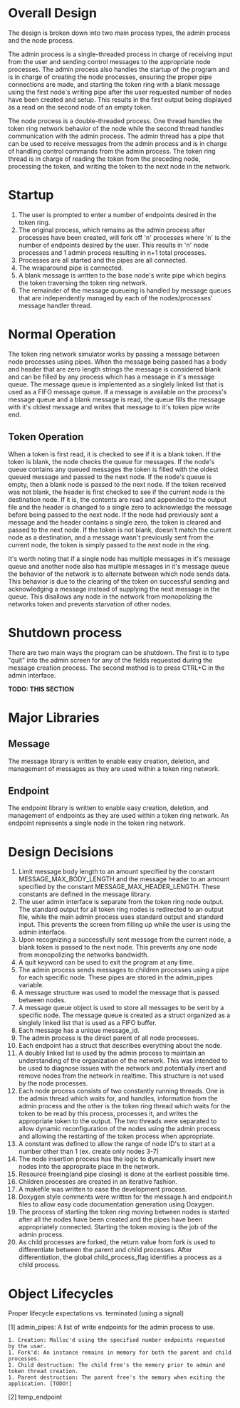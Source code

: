 # Overall Design

The design is broken down into two main process types, the admin process and the node process.

The admin process is a single-threaded process in charge of receiving input from the user and sending control messages to the appropriate node processes. The admin process also handles the startup of the program and is in charge of creating the node processes, ensuring the proper pipe connections are made, and starting the token ring with a blank message using the first node's writing pipe after the user requested number of nodes have been created and setup. This results in the first output being displayed as a read on the second node of an empty token.

The node process is a double-threaded process. One thread handles the token ring network behavior of the node while the second thread handles communication with the admin process. The admin thread has a pipe that can be used to receive messages from the admin process and is in charge of handling control commands from the admin process. The token ring thread is in charge of reading the token from the preceding node, processing the token, and writing the token to the next node in the network.

# Startup

1. The user is prompted to enter a number of endpoints desired in the token ring.
1. The original process, which remains as the admin process after processes have been created, will fork off 'n' processes where 'n' is the number of endpoints desired by the user. This results in 'n' node processes and 1 admin process resulting in n+1 total processes.
1. Processes are all started and the pipes are all connected.
1. The wraparound pipe is connected.
1. A blank message is written to the base node's write pipe which begins the token traversing the token ring network.
1. The remainder of the message queueing is handled by message queues that are independently managed by each of the nodes/processes' message handler thread.

# Normal Operation

The token ring network simulator works by passing a message between node processes using pipes. When the message being passed has a body and header that are zero length strings the message is considered blank and can be filled by any process which has a message in it's message queue. The message queue is implemented as a singlely linked list that is used as a FIFO message queue. If a message is available on the process's message queue and a blank message is read, the queue fills the message with it's oldest message and writes that message to it's token pipe write end.

## Token Operation

When a token is first read, it is checked to see if it is a blank token. If the token is blank, the node checks the queue for messages. If the node's queue contains any queued messages the token is filled with the oldest queued message and passed to the next node. If the node's queue is empty, then a blank node is passed to the next node. If the token received was not blank, the header is first checked to see if the current node is the destination node. If it is, the contents are read and appended to the output file and the header is changed to a single zero to acknowledge the message before being passed to the next node. If the node had previously sent a message and the header contains a single zero, the token is cleared and passed to the next node. If the token is not blank, doesn't match the current node as a destination, and a message wasn't previously sent from the current node, the token is simply passed to the next node in the ring.

It's worth noting that if a single node has multiple messages in it's message queue and another node also has multiple messages in it's message queue the behavior of the network is to alternate between which node sends data. This behavior is due to the clearing of the token on successful sending and acknowledging a message instead of supplying the next message in the queue. This disallows any node in the network from monopolizing the networks token and prevents starvation of other nodes.

# Shutdown process

There are two main ways the program can be shutdown. The first is to type "quit" into the admin screen for any of the fields requested during the message creation process. The second method is to press CTRL+C in the admin interface.

**TODO: THIS SECTION**

# Major Libraries

## Message

The message library is written to enable easy creation, deletion, and management of messages as they are used within a token ring network.

## Endpoint

The endpoint library is written to enable easy creation, deletion, and management of endpoints as they are used within a token ring network. An endpoint represents a single node in the token ring network.

# Design Decisions

1. Limit message body length to an amount specified by the constant MESSAGE_MAX_BODY_LENGTH and the message header to an amount specified by the constant MESSAGE_MAX_HEADER_LENGTH. These constants are defined in the message library.
1. The user admin interface is separate from the token ring node output. The standard output for all token ring nodes is redirected to an output file, while the main admin process uses standard output and standard input. This prevents the screen from filling up while the user is using the admin interface.
1. Upon recognizing a successfully sent message from the current node, a blank token is passed to the next node. This prevents any one node from monopolizing the networks bandwidth.
1. A quit keyword can be used to exit the program at any time.
1. The admin process sends messages to children processes using a pipe for each specific node. These pipes are stored in the admin_pipes variable.
1. A message structure was used to model the message that is passed between nodes.
1. A message queue object is used to store all messages to be sent by a specific node. The message queue is created as a struct organized as a singlely linked list that is used as a FIFO buffer.
1. Each message has a unique message_id.
1. The admin process is the direct parent of all node processes.
1. Each endpoint has a struct that describes everything about the node.
1. A doubly linked list is used by the admin process to maintain an understanding of the organization of the network. This was intended to be used to diagnose issues with the network and potentially insert and remove nodes from the network in realtime. This structure is not used by the node processes.
1. Each node process consists of two constantly running threads. One is the admin thread which waits for, and handles, information from the admin process and the other is the token ring thread which waits for the token to be read by this process, processes it, and writes the appropriate token to the output. The two threads were separated to allow dynamic reconfiguration of the nodes using the admin process and allowing the restarting of the token process when appropriate.
1. A constant was defined to allow the range of node ID's to start at a number other than 1 (ex. create only nodes 3-7)
1. The node insertion process has the logic to dynamically insert new nodes into the appropraite place in the network.
1. Resource freeing(and pipe closing) is done at the earliest possible time.
1. Children processes are created in an iterative fashion.
1. A makefile was written to ease the development process.
1. Doxygen style comments were  written for the message.h and endpoint.h files to allow easy code documentation generation using Doxygen.
1. The process of starting the token ring moving between nodes is started after all the nodes have been created and the pipes have been appropriately connected. Starting the token moving is the job of the admin process.
1. As child processes are forked, the return value from fork is used to differentiate between the parent and child processes. After differentiation, the global child_process_flag identifies a process as a child process.

# Object Lifecycles

Proper lifecycle expectations vs. terminated (using a signal)

[1] admin_pipes: A list of write endpoints for the admin process to use.

    1. Creation: Malloc'd using the specified number endpoints requested by the user.
    1. Fork'd: An instance remains in memory for both the parent and child processes.
    1. Child destruction: The child free's the memory prior to admin and token thread creation.
    1. Parent destruction: The parent free's the memory when exiting the application. [TODO!]

[2] temp_endpoint
